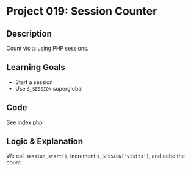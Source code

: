# Project 019: Session Counter

## Description
Count visits using PHP sessions.

## Learning Goals
- Start a session
- Use `$_SESSION` superglobal

## Code
See [index.php](index.php)

## Logic & Explanation
We call `session_start()`, increment `$_SESSION['visits']`, and echo the count.
